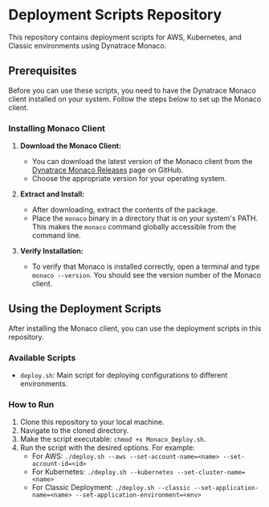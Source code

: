 # Deployment Scripts Repository

This repository contains deployment scripts for AWS, Kubernetes, and Classic environments using Dynatrace Monaco.

## Prerequisites

Before you can use these scripts, you need to have the Dynatrace Monaco client installed on your system. Follow the steps below to set up the Monaco client.

### Installing Monaco Client

1. **Download the Monaco Client:**
   - You can download the latest version of the Monaco client from the [Dynatrace Monaco Releases](https://github.com/dynatrace-oss/dynatrace-monitoring-as-code/releases) page on GitHub.
   - Choose the appropriate version for your operating system.

2. **Extract and Install:**
   - After downloading, extract the contents of the package.
   - Place the `monaco` binary in a directory that is on your system's PATH. This makes the `monaco` command globally accessible from the command line.

3. **Verify Installation:**
   - To verify that Monaco is installed correctly, open a terminal and type `monaco --version`. You should see the version number of the Monaco client.

## Using the Deployment Scripts

After installing the Monaco client, you can use the deployment scripts in this repository.

### Available Scripts

- `deploy.sh`: Main script for deploying configurations to different environments.

### How to Run

1. Clone this repository to your local machine.
2. Navigate to the cloned directory.
3. Make the script executable: `chmod +x Monaco_Deploy.sh`.
4. Run the script with the desired options. For example:
   - For AWS: `./deploy.sh --aws --set-account-name=<name> --set-account-id=<id>`
   - For Kubernetes: `./deploy.sh --kubernetes --set-cluster-name=<name>`
   - For Classic Deployment: `./deploy.sh --classic --set-application-name=<name> --set-application-environment=<env>`


